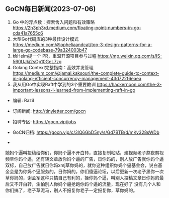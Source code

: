 ## GoCN每日新闻(2023-07-06)

1. Go 中的浮点数：探索舍入问题和有效策略 https://2h3ph3rd.medium.com/floating-point-numbers-in-go-cda41a7655c6
2. 大型Go代码库的3种最佳设计模式 https://medium.com/@opheliaandcat/top-3-design-patterns-for-a-large-go-codebase-79a324003b47
3. 给Helm提一个 PR，重温开源项目参与过程 https://mp.weixin.qq.com/s/IS-560UJkj2sOp10GeL7zg
4. Golang Context完整指南：高效并发管理 https://medium.com/@jamal.kaksouri/the-complete-guide-to-context-in-golang-efficient-concurrency-management-43d722f6eaea
5. 我从用Go中实现Raft中学到的3个重要教训
 https://hackernoon.com/the-3-important-lessons-i-learned-from-implementing-raft-in-go

* 编辑: Razil
* 订阅新闻: http://tinyletter.com/gocn
* 招聘专区: https://gocn.vip/jobs
* GoCN归档: https://gocn.vip/c/3lQ6GbD5ny/s/Gd7BTB/d/mKv328sWDb

* 
她妈个逼叫投稿给你们，你妈个逼不开白转，直接复制粘贴，建视频老子熬夜剪视频草你妈个逼，还有转文章放你妈个逼的广告，日你妈的，别人放广告就你妈个逼双标，自己放广告就日你妈xmj草你妈的，就你这种组织你妈个逼基金会，说白基金会是为你妈个逼服务的，日你妈的，你们傻逼论坛，以后更新一次老子黑你一次草你妈的，谢孟军这种只搞自己有利的，操你妈个逼，叫别人投稿文章日你妈的最后又不开白转，生怕别人你妈个逼抢跑你妈个逼的流量，现在好了 没有几个人和你们搞了，老子草泥马，别人不报复你老子一定报复你，草你妈的。


